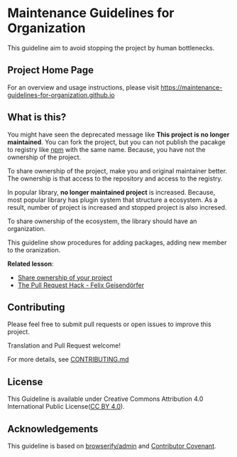 # Maintenance Guidelines for Organization

This guideline aim to avoid stopping the project by human bottlenecks.

## Project Home Page

For an overview and usage instructions, please visit <https://maintenance-guidelines-for-organization.github.io>

## What is this?

You might have seen the deprecated message like **This project is no longer maintained**.
You can fork the project, but you can not publish the pacakge to registry like [npm](https://www.npmjs.com/) with the same name.
Because, you have not the ownership of the project.

To share ownership of the project, make you and original maintainer better.
The ownership is that access to the repository and access to the registry.

In popular library, **no longer maintained project** is increased.
Because, most popular library has plugin system that structure a ecosystem.
As a result, number of project is increased and stopped project is also incresed.

To share ownership of the ecosystem, the library should have an organization.

This guideline show procedures for adding packages, adding new member to the oranization.

**Related lesson**:

- [Share ownership of your project](https://opensource.guide/building-community/#share-ownership-of-your-project "Share ownership of your project")
- [The Pull Request Hack - Felix Geisendörfer](http://felixge.de/2013/03/11/the-pull-request-hack.html "The Pull Request Hack - Felix Geisendörfer")

## Contributing

Please feel free to submit pull requests or open issues to improve this project.

Translation and Pull Request welcome!

For more details, see [CONTRIBUTING.md](./.github/CONTRIBUTING.md)

## License

This Guideline is available under Creative Commons Attribution 4.0 International Public License([CC BY 4.0](https://creativecommons.org/licenses/by/4.0/)).

## Acknowledgements

This guideline is based on [browserify/admin](https://github.com/browserify/admin) and [Contributor Covenant](https://www.contributor-covenant.org/).
